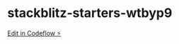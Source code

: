 # stackblitz-starters-wtbyp9

[Edit in Codeflow ⚡️](https://stackblitz.com/~/github.com/gerangelov/stackblitz-starters-wtbyp9)